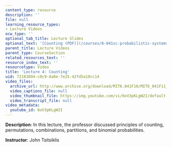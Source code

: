 ```yaml
---
content_type: resource
description: ''
file: null
learning_resource_types:
- Lecture Videos
ocw_type: ''
optional_tab_title: Lecture Slides
optional_text: '[Counting (PDF)](/courses/6-041sc-probabilistic-systems-analysis-and-applied-probability-fall-2013/resources/mit6_041scf13_l04)'
parent_title: Lecture Videos
parent_type: CourseSection
related_resources_text: ''
resource_index_text: ''
resourcetype: Video
title: 'Lecture 4: Counting'
uid: 72183894-c0c9-8a8e-7e25-42fd5a10cc14
video_files:
  archive_url: http://www.archive.org/download/MIT6.041F10/MIT6_041F11_lec04_300k.mp4
  video_captions_file: null
  video_thumbnail_file: https://img.youtube.com/vi/6oV3pKLgW2I/default.jpg
  video_transcript_file: null
video_metadata:
  youtube_id: 6oV3pKLgW2I
---
```


**Description**: In this lecture, the professor discussed principles of counting, permutations, combinations, partitions, and binomial probabilities.

**Instructor**: John Tsitsiklis
